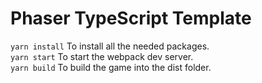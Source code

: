 ﻿# Phaser TypeScript Template  
`yarn install` To install all the needed packages.  
`yarn start` To start the webpack dev server.  
`yarn build` To build the game into the dist folder.  
